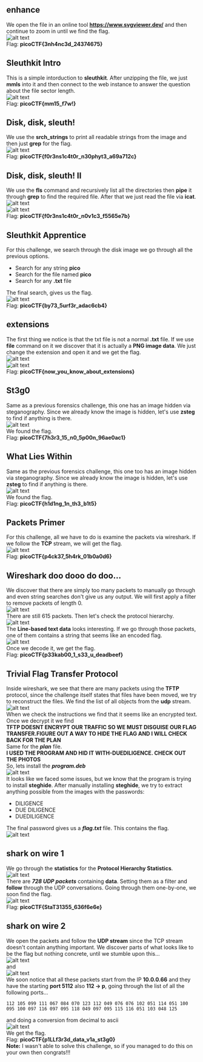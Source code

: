 ## enhance
We open the file in an online tool **https://www.svgviewer.dev/** and then continue to zoom in until we find the flag.  
![alt text](images/image.png)  
Flag: **picoCTF{3nh4nc3d_24374675}**  


## Sleuthkit Intro
This is a simple intorduction to **sleuthkit**. After unzipping the file, we just **mmls** into it and then connect to the web instance to answer the question about the file sector length.  
![alt text](images/image-1.png)  
Flag: **picoCTF{mm15_f7w!}**  


## Disk, disk, sleuth!
We use the **srch_strings** to print all readable strings from the image and then just **grep** for the flag.  
![alt text](images/image-2.png)  
Flag: **picoCTF{f0r3ns1c4t0r_n30phyt3_a69a712c}**  


## Disk, disk, sleuth! II  
We use the **fls** command and recursively list all the directories then **pipe** it through **grep** to find the required file. After that we just read the file via **icat**.  
![alt text](images/image-3.png)  
![alt text](images/image-4.png)  
Flag: **picoCTF{f0r3ns1c4t0r_n0v1c3_f5565e7b}**  


## Sleuthkit Apprentice
For this challenge, we search through the disk image we go through all the previous options.  
*  Search for any string **pico**
*  Search for the file named **pico**
*  Search for any **.txt** file  


The final search, gives us the flag.  
![alt text](images/image-5.png)  
Flag: **picoCTF{by73_5urf3r_adac6cb4}**  


## extensions
The first thing we notice is that the txt file is not a normal **.txt** file. If we use **file** command on it we discover that it is actually a **PNG image data**. We just change the extension and open it and we get the flag.  
![alt text](images/image-6.png)  
![alt text](images/image-7.png)  
Flag: **picoCTF{now_you_know_about_extensions}**


## St3g0
Same as a previous forensics challenge, this one has an image hidden via steganography. Since we already know the image is hidden, let's use **zsteg** to find if anything is there.  
![alt text](images/image-8.png)  
We found the flag.  
Flag: **picoCTF{7h3r3_15_n0_5p00n_96ae0ac1}**  


## What Lies Within
Same as the previous forensics challenge, this one too has an image hidden via steganography. Since we already know the image is hidden, let's use **zsteg** to find if anything is there.  
![alt text](images/image-9.png)  
We found the flag.  
Flag: **picoCTF{h1d1ng_1n_th3_b1t5}**   


## Packets Primer
For this challenge, all we have to do is examine the packets via wireshark. If we follow the **TCP** stream, we will get the flag.  
![alt text](images/image-10.png)  
Flag: **picoCTF{p4ck37_5h4rk_01b0a0d6}**  


## Wireshark doo dooo do doo...
We discover that there are simply too many packets to manually go through and even string searches don't give us any output. We will first apply a filter to remove packets of length 0.  
![alt text](images/image-11.png)  
There are still 615 packets. Then let's check the protocol hierarchy.  
![alt text](images/image-12.png)  
The **Line-based text data** looks interesting. If we go through those packets, one of them contains a string that seems like an encoded flag.  
![alt text](images/image-13.png)  
Once we decode it, we get the flag.  
Flag: **picoCTF{p33kab00_1_s33_u_deadbeef}**  


## Trivial Flag Transfer Protocol
Inside wireshark, we see that there are many packets using the **TFTP** protocol, since the challenge itself states that files have been moved, we try to reconstruct the files. We find the list of all objects from the **udp** stream.  
![alt text](images/image-14.png)  
When we check the instructions we find that it seems like an encrypted text. Once we decrypt it we find  
**TFTP DOESNT ENCRYPT OUR TRAFFIC SO WE MUST DISGUISE OUR FLAG TRANSFER.FIGURE OUT A WAY TO HIDE THE FLAG AND I WILL CHECK BACK FOR THE PLAN**  
Same for the ***plan*** file.  
**I USED THE PROGRAM AND HID IT WITH-DUEDILIGENCE. CHECK OUT THE PHOTOS**  
So, lets install the ***program.deb***  
![alt text](images/image-15.png)  
It looks like we faced some issues, but we know that the program is trying to install **steghide**. After manually installing **steghide**, we try to extract anything possible from the images with the passwords:
* DILIGENCE
* DUE DILIGENCE
* DUEDILIGENCE  

The final password gives us a ***flag.txt*** file. This contains the flag.  
![alt text](images/image-16.png)   


## shark on wire 1
We go through the **statistics** for the **Protocol Hierarchy Statistics**.  
![alt text](images/image-17.png)  
There are ***728 UDP packets*** containing **data**. Setting them as a filter and **follow** through the UDP conversations. Going through them one-by-one, we soon find the flag.  
![alt text](images/image-18.png)  
Flag: **picoCTF{StaT31355_636f6e6e}**  


## shark on wire 2
We open the packets and follow the **UDP stream** since the TCP stream doesn't contain anything important. We discover parts of what looks like to be the flag but nothing concrete, until we stumble upon this...  
![alt text](images/image-19.png)  
and  
![alt text](images/image-20.png)  
We soon notice that all these packets start from the IP **10.0.0.66** and they have the starting **port 5112** also **112 -> p**, going through the list of all the following ports...  
```
112 105 099 111 067 084 070 123 112 049 076 076 102 051 114 051 100 095 100 097 116 097 095 118 049 097 095 115 116 051 103 048 125
```
and doing a conversion from decimal to ascii  
![alt text](images/image-21.png)  
We get the flag.  
Flag: **picoCTF{p1LLf3r3d_data_v1a_st3g0}**  
**Note:** I wasn't able to solve this challenge, so if you managed to do this on your own then congrats!!!   

